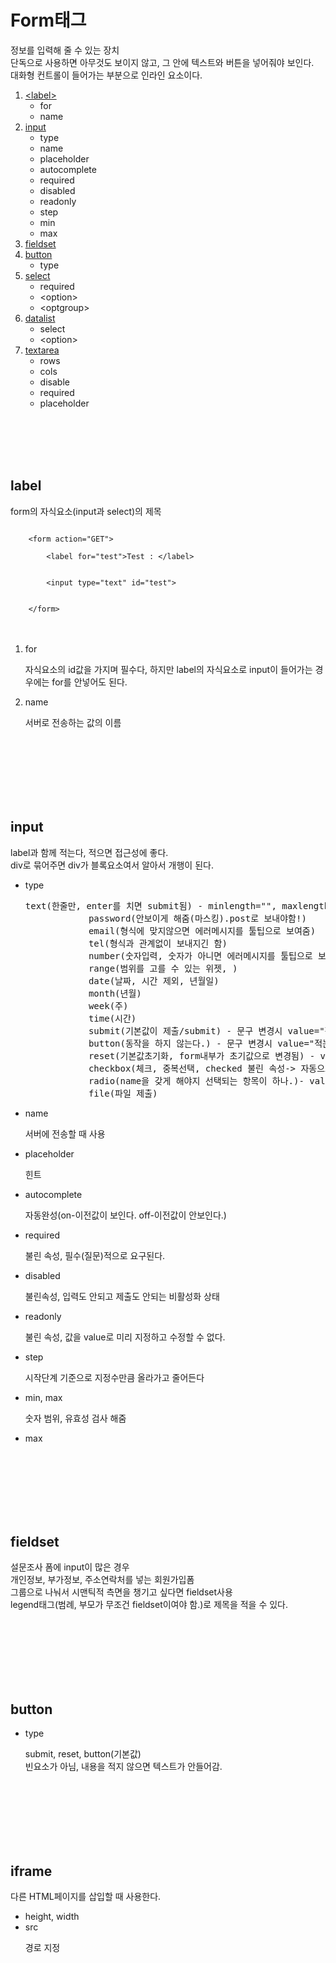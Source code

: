 <h1>Form태그</h1>
<p>
    정보를 입력해 줄 수 있는 장치<br>
    단독으로 사용하면 아무것도 보이지 않고, 그 안에 텍스트와 버튼을 넣어줘야 보인다.<br>
    대화형 컨트롤이 들어가는 부분으로 인라인 요소이다.
</p>

<ol>
    <li><a href="#Label">&lt;label&gt;</a>
        <ul>
            <li>for</li>
            <li>name</li>
        </ul>
    </li>
    <li><a href="#Input">input</a>
        <ul>
            <li>type</li>
            <li>name</li>
            <li>placeholder</li>
            <li>autocomplete</li>
            <li>required</li>
            <li>disabled</li>
            <li>readonly</li>
            <li>step</li>
            <li>min</li>
            <li>max</li>
        </ul>
    </li>
    <li><a href="#Fieldset">fieldset</a></li>
    <li><a href="#Button">button</a>
        <ul>
            <li>type</li>
        </ul>
    </li>
    <li><a href="#Select">select</a>
        <ul>
            <li>required</li>
            <li>&lt;option&gt;</li>
            <li>&lt;optgroup&gt;</li>
        </ul>
    </li>
    <li><a href="#Datalist">datalist</a>
        <ul>
            <li>select</li>
            <li>&lt;option&gt;</li>
        </ul>
    </li>
    <li><a href="#Textarea">textarea</a>
        <ul>
            <li>rows</li>
            <li>cols</li>
            <li>disable</li>
            <li>required</li>
            <li>placeholder</li>
        </ul>
    </li>
</ol>
<br />
<br />
<br />
<br />
<h2 id="#Label">label</h2>
<p>
    form의 자식요소(input과 select)의 제목<br>
</p>
<div>
<code>
    &lt;form&nbsp;action="GET"&gt;
</code>
</div>
<div>
    
<code>
    &nbsp;&nbsp;&nbsp;&nbsp;&lt;label for=&quot;test&quot;&gt;Test : &lt;/label&gt;<br>
</code>
</div>
<div>
<code>
    &nbsp;&nbsp;&nbsp;&nbsp;&lt;input type=&quot;text&quot; id=&quot;test&quot;&gt;<br>
</code>
</div>
<div>
<code>
    &lt;/form&gt;
</code>
</div>
<br />
<br />
<ol>
    <li>for</li>
    <p>자식요소의 id값을 가지며 필수다, 하지만 label의 자식요소로 input이 들어가는 경우에는 for를 안넣어도 된다.</p>
    <li>name</li>
    <p>서버로 전송하는 값의 이름</p>
</ol>
<br>
<br>
<br />
<br />
<br />
<br />
<h2 id="#Input">input</h2>
<p>
    label과 함께 적는다, 적으면 접근성에 좋다.<br>
    div로 묶어주면 div가 블록요소여서 알아서 개행이 된다.<br>
</p>
<p>
    <ul>
        <li>type   
            <pre>text(한줄만, enter를 치면 submit됨) - minlength="", maxlength="" 갯수가 작을경우 툴팁보여줌
            password(안보이게 해줌(마스킹).post로 보내야함!)
            email(형식에 맞지않으면 에러메시지를 툴팁으로 보여줌)
            tel(형식과 관계없이 보내지긴 함)
            number(숫자입력, 숫자가 아니면 에러메시지를 툴팁으로 보여줌)
            range(범위를 고를 수 있는 위젯, )
            date(날짜, 시간 제외, 년월일)
            month(년월)
            week(주)
            time(시간)
            submit(기본값이 제출/submit) - 문구 변경시 value="적으면된다."
            button(동작을 하지 않는다.) - 문구 변경시 value="적는다."
            reset(기본값초기화, form내부가 초기값으로 변경됨) - value=""
            checkbox(체크, 중복선택, checked 불린 속성-> 자동으로 true로 들어감)
            radio(name을 갖게 해야지 선택되는 항목이 하나.)- value로 구분
            file(파일 제출)</pre>
        </li>
        <li>name
            <p>
                서버에 전송할 때 사용
            </p>
        </li>
        <li>placeholder
            <p>
                힌트
            </p>
        </li>
        <li>autocomplete
            <p>
                자동완성(on-이전값이 보인다. off-이전값이 안보인다.)
            </p>
        </li>
        <li>required
            <p>
                불린 속성, 필수(질문)적으로 요구된다.
            </p>
        </li>
        <li>disabled
            <p>
                불린속성, 입력도 안되고 제출도 안되는 비활성화 상태
            </p>
        </li>
        <li>readonly
            <p>
                불린 속성, 값을 value로 미리 지정하고 수정할 수 없다.
            </p>
        </li>
        <li>step
            <p>
                시작단계 기준으로 지정수만큼 올라가고 줄어든다
                </p>
        </li>
        <li>min, max
            <p>
                숫자 범위, 유효성 검사 해줌
            </p>
        </li>
        <li>max</li>
    </ul>
</p>
<br />
<br />
<br />
<br />
<br />
<br />
<h2 id="#Fieldset">fieldset</h2>
<p>설문조사 폼에 input이 많은 경우<br>
    개인정보, 부가정보, 주소연락처를 넣는 회원가입폼<br>
    그룹으로 나눠서 시맨틱적 측면을 챙기고 싶다면 fieldset사용<br>
    legend태그(범례, 부모가 무조건 fieldset이여야 함.)로 제목을 적을 수 있다.</p>
<br />
<br />
<br />
<br />
<br />
<br />
<h2 id="#Button">button</h2>
<p>
    <ul>
        <li>type</li>
        <p>submit, reset, button(기본값)<br>
        빈요소가 아님, 내용을 적지 않으면 텍스트가 안들어감.</p>
    </ul>
</p>
<br />
<br />
<br />
<br />
<br />
<br />
<h2 id="#Iframe">iframe</h2>
<p>다른 HTML페이지를 삽입할 때 사용한다.</p>
<p>
    <ul>
        <li>height, width</li>
        <li>src</li>
        <p>경로 지정</p>
    </ul>
</p>
